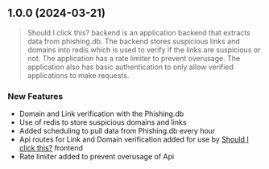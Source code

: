 ## 1.0.0 (2024-03-21)

> Should I click this? backend is an application backend that extracts data from phishing.db. The
> backend stores suspicious links and domains into redis which is used to verify if the links are
> suspicious or not. The application has a rate limiter to prevent overusage. The application also has
> basic authentication to only allow verified applications to make requests.

### New Features

* Domain and Link verification with the Phishing.db
* Use of redis to store suspicious domains and links
* Added scheduling to pull data from Phishing.db every hour
* Api routes for Link and Domain verification added for use
  by [Should I click this?](https://github.com/vatdaell/should-i-click-this-frontend) frontend
* Rate limiter added to prevent overusage of Api
